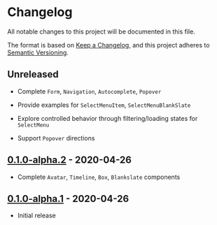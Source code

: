 # Changelog

All notable changes to this project will be documented in this file.

The format is based on [Keep a Changelog](https://keepachangelog.com/en/1.0.0/),
and this project adheres to [Semantic Versioning](https://semver.org/spec/v2.0.0.html).

## Unreleased

- Complete `Form`, `Navigation`, `Autocomplete`, `Popover`

- Provide examples for `SelectMenuItem`, `SelectMenuBlankSlate`

- Explore controlled behavior through filtering/loading states for `SelectMenu`

- Support `Popover` directions

## [0.1.0-alpha.2](https://github.com/metonym/svelte-primer/releases/tag/v0.1.0-alpha.2) - 2020-04-26

- Complete `Avatar`, `Timeline`, `Box`, `Blankslate` components

## [0.1.0-alpha.1](https://github.com/metonym/svelte-primer/releases/tag/v0.1.0-alpha.1) - 2020-04-26

- Initial release
